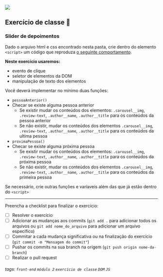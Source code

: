 ![](https://i.imgur.com/xG74tOh.png)

## Exercício de classe 🏫

### Slider de depoimentos

Dado o arquivo html e css encontrado nesta pasta, crie dentro do elemento `<script>` um código que reproduza [o seguinte comportamento](https://i.imgur.com/DGXHIw7.gif).

**Neste exercício usaremos:**
 - evento de clique
 - seletor de elementos da DOM
 - manipulação de texto dos elementos

Você deverá implementar no mínimo duas funções: 
 - `pessoaAnterior()` 
  - Checar se existe alguma pessoa anterior
    - Se existir mudar os conteúdos dos elementos: `.carousel__img`, `.review-text`, `.author__name`, `.author__title` para os conteúdos da pessoa anterior
    - Se não existir, mudar os conteúdos dos elementos `.carousel__img`, `.review-text`, `.author__name`, `.author__title` para os conteúdos da ultima pessoa
 - `proximaPessoa()`
  - Checar se existe alguma próxima pessoa
    - Se existir mudar os conteúdos dos elementos: `.carousel__img`, `.review-text`, `.author__name`, `.author__title` para os conteúdos da próxima pessoa
    - Se não existir, mudar os conteúdos dos elementos `.carousel__img`, `.review-text`, `.author__name`, `.author__title` para os conteúdos da primeira pessoa

Se necessário, crie outras funções e varíaveis além das que já estão dentro do `<script>`

---

Preencha a checklist para finalizar o exercício:

- [ ] Resolver o exercício
- [ ] Adicionar as mudanças aos commits (`git add .` para adicionar todos os arquivos ou `git add nome_do_arquivo` para adicionar um arquivo específico)
- [ ] Commitar a cada mudança significativa ou na finalização do exercício (`git commit -m "Mensagem do commit"`)
- [ ] Pushar os commits na sua branch na origem (`git push origin nome-da-branch`)
- [ ] Realizar o pull request

###### tags: `front-end` `módulo 2` `exercício de classe` `DOM` `JS`
